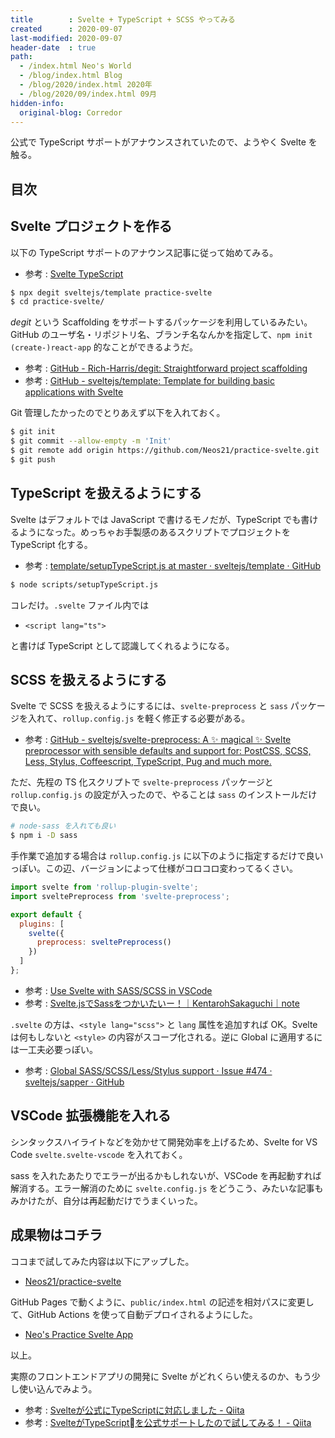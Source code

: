 ```yaml
---
title        : Svelte + TypeScript + SCSS やってみる
created      : 2020-09-07
last-modified: 2020-09-07
header-date  : true
path:
  - /index.html Neo's World
  - /blog/index.html Blog
  - /blog/2020/index.html 2020年
  - /blog/2020/09/index.html 09月
hidden-info:
  original-blog: Corredor
---
```


公式で TypeScript サポートがアナウンスされていたので、ようやく Svelte を触る。

## 目次

## Svelte プロジェクトを作る

以下の TypeScript サポートのアナウンス記事に従って始めてみる。

- 参考 : [Svelte TypeScript](https://svelte.dev/blog/svelte-and-typescript)

```bash
$ npx degit sveltejs/template practice-svelte
$ cd practice-svelte/
```

*degit* という Scaffolding をサポートするパッケージを利用しているみたい。GitHub のユーザ名・リポジトリ名、ブランチ名なんかを指定して、`npm init (create-)react-app` 的なことができるようだ。

- 参考 : [GitHub - Rich-Harris/degit: Straightforward project scaffolding](https://github.com/Rich-Harris/degit)
- 参考 : [GitHub - sveltejs/template: Template for building basic applications with Svelte](https://github.com/sveltejs/template)

Git 管理したかったのでとりあえず以下を入れておく。

```bash
$ git init
$ git commit --allow-empty -m 'Init'
$ git remote add origin https://github.com/Neos21/practice-svelte.git
$ git push
```

## TypeScript を扱えるようにする

Svelte はデフォルトでは JavaScript で書けるモノだが、TypeScript でも書けるようになった。めっちゃお手製感のあるスクリプトでプロジェクトを TypeScript 化する。

- 参考 : [template/setupTypeScript.js at master · sveltejs/template · GitHub](https://github.com/sveltejs/template/blob/master/scripts/setupTypeScript.js)

```bash
$ node scripts/setupTypeScript.js
```

コレだけ。`.svelte` ファイル内では

- `<script lang="ts">`

と書けば TypeScript として認識してくれるようになる。

## SCSS を扱えるようにする

Svelte で SCSS を扱えるようにするには、`svelte-preprocess` と `sass` パッケージを入れて、`rollup.config.js` を軽く修正する必要がある。

- 参考 : [GitHub - sveltejs/svelte-preprocess: A ✨ magical ✨ Svelte preprocessor with sensible defaults and support for: PostCSS, SCSS, Less, Stylus, Coffeescript, TypeScript, Pug and much more.](https://github.com/sveltejs/svelte-preprocess)

ただ、先程の TS 化スクリプトで `svelte-preprocess` パッケージと `rollup.config.js` の設定が入ったので、やることは `sass` のインストールだけで良い。

```bash
# node-sass を入れても良い
$ npm i -D sass
```

手作業で追加する場合は `rollup.config.js` に以下のように指定するだけで良いっぽい。この辺、バージョンによって仕様がコロコロ変わってるくさい。

```javascript
import svelte from 'rollup-plugin-svelte';
import sveltePreprocess from 'svelte-preprocess';

export default {
  plugins: [
    svelte({
      preprocess: sveltePreprocess()
    })
  ]
};
```

- 参考 : [Use Svelte with SASS/SCSS in VSCode](https://daveceddia.com/svelte-with-sass-in-vscode/)
- 参考 : [Svelte.jsでSassをつかいたいー！｜KentarohSakaguchi｜note](https://note.com/shizukuya_ks/n/n079123b9c5fc)

`.svelte` の方は、`<style lang="scss">` と `lang` 属性を追加すれば OK。Svelte は何もしないと `<style>` の内容がスコープ化される。逆に Global に適用するには一工夫必要っぽい。

- 参考 : [Global SASS/SCSS/Less/Stylus support · Issue #474 · sveltejs/sapper · GitHub](https://github.com/sveltejs/sapper/issues/474)

## VSCode 拡張機能を入れる

シンタックスハイライトなどを効かせて開発効率を上げるため、Svelte for VS Code `svelte.svelte-vscode` を入れておく。

sass を入れたあたりでエラーが出るかもしれないが、VSCode を再起動すれば解消する。エラー解消のために `svelte.config.js` をどうこう、みたいな記事もみかけたが、自分は再起動だけでうまくいった。

## 成果物はコチラ

ココまで試してみた内容は以下にアップした。

- [Neos21/practice-svelte](https://github.com/Neos21/practice-svelte)

GitHub Pages で動くように、`public/index.html` の記述を相対パスに変更して、GitHub Actions を使って自動デプロイされるようにした。

- [Neo's Practice Svelte App](https://neos21.github.io/practice-svelte/)

以上。

実際のフロントエンドアプリの開発に Svelte がどれくらい使えるのか、もう少し使い込んでみよう。

- 参考 : [Svelteが公式にTypeScriptに対応しました - Qiita](https://qiita.com/myLifeAsaDog/items/92b0a89110d14bf59dba)
- 参考 : [SvelteがTypeScriptを公式サポートしたので試してみる！ - Qiita](https://qiita.com/oekazuma/items/387b856ac67ab05d71e9)
